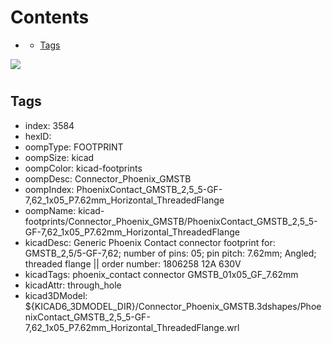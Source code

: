 



Contents
========

* [](#)
	* [Tags](#tags)
  
![][im]
# 

## Tags

- index: 3584
- hexID: 
- oompType: FOOTPRINT
- oompSize: kicad
- oompColor: kicad-footprints
- oompDesc: Connector_Phoenix_GMSTB
- oompIndex: PhoenixContact_GMSTB_2,5_5-GF-7,62_1x05_P7.62mm_Horizontal_ThreadedFlange
- oompName: kicad-footprints/Connector_Phoenix_GMSTB/PhoenixContact_GMSTB_2,5_5-GF-7,62_1x05_P7.62mm_Horizontal_ThreadedFlange
- kicadDesc: Generic Phoenix Contact connector footprint for: GMSTB_2,5/5-GF-7,62; number of pins: 05; pin pitch: 7.62mm; Angled; threaded flange || order number: 1806258 12A 630V
- kicadTags: phoenix_contact connector GMSTB_01x05_GF_7.62mm
- kicadAttr: through_hole
- kicad3DModel: ${KICAD6_3DMODEL_DIR}/Connector_Phoenix_GMSTB.3dshapes/PhoenixContact_GMSTB_2,5_5-GF-7,62_1x05_P7.62mm_Horizontal_ThreadedFlange.wrl



[im]: image.png
